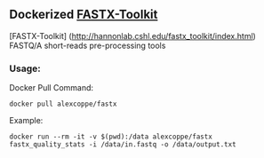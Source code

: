 ## Dockerized  [FASTX-Toolkit](http://hannonlab.cshl.edu/fastx_toolkit/index.html)

[FASTX-Toolkit] (http://hannonlab.cshl.edu/fastx_toolkit/index.html) FASTQ/A short-reads pre-processing tools

### Usage:

Docker Pull Command:

```
docker pull alexcoppe/fastx
```

Example:

```
docker run --rm -it -v $(pwd):/data alexcoppe/fastx fastx_quality_stats -i /data/in.fastq -o /data/output.txt
```

